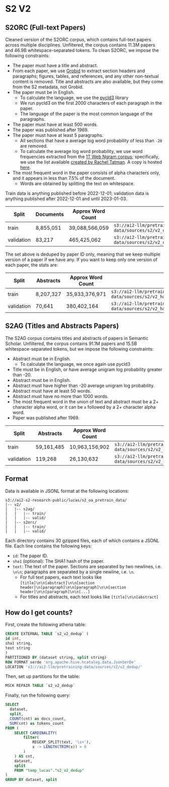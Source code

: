 # S2 V2

## S2ORC (Full-text Papers)

Cleaned version of the S2ORC corpus, which contains full-text papers across multiple disciplines.
Unflitered, the corpus contains 11.3M papers and 46.9B whitespace-separated tokens.
To clean S2ORC, we impose the following constraints:

- The paper must have a title and abstract.
- From each paper, we use [Grobid](https://github.com/kermitt2/grobid) to extract section headers and paragraphs; figures, tables, and references, and any other non-textual content is removed. Title and abstracts are also available, but they come from the S2 metadata, not Grobid.
- The paper must be in English.
  - To calculate the language, we use the [pycld3](https://github.com/bsolomon1124/pycld3) library
  - We run pycld3 on the first 2000 characters of each paragraph in the paper.
  - The language of the paper is the most common language of the paragraphs.
- The paper must have at least 500 words.
- The paper was published after 1969.
- The paper must have at least 5 paragraphs.
  - All sections that have a average log word probability of less than `-20` are removed.
  - To calculate the average log word probability, we use word frequencies extracted from the [1T Web Ngram corpus](https://catalog.ldc.upenn.edu/LDC2006T13); specifically, we use the list available [created by Rachel Tatman](https://www.kaggle.com/datasets/rtatman/english-word-frequency). A copy is hosted [here](https://ai2-s2-research-public.s3-us-west-2.amazonaws.com/lucas/google-1T-unigram/unigram_freq.csv).
- The most frequent word in the paper consists of alpha characters only, and it appears in less than 7.5% of the document.
  - Words are obtained by splitting the text on whitespace.


Train data is anything published before 2022-12-01; validation data is anything published after 2022-12-01 and until 2023-01-03.

|Split|Documents|Approx Word Count|Location|
|---|---|---|---|
train|8,855,051|39,088,566,059|`s3://ai2-llm/pretraining-data/sources/s2/v2_dedup/dataset=s2orc/split=train`
validation|83,217|465,425,062|`s3://ai2-llm/pretraining-data/sources/s2/v2_dedup/dataset=s2orc/split=valid`

The set above is deduped by paper ID only, meaning that we keep multiple version of a paper if we have any. If you want to keep only one version of each paper, the stats are:

|Split|Abstracts|Approx Word Count|Location|
|---|---|---|---|
train|8,207,327|35,933,376,971|`s3://ai2-llm/pretraining-data/sources/s2/v2_hard_dedup/dataset=s2orc/split=train`
validation|70,641|380,402,164|`s3://ai2-llm/pretraining-data/sources/s2/v2_hard_dedup/dataset=s2orc/split=valid`

## S2AG (Titles and Abstracts Papers)

The S2AG corpus contains titles and abstracts of papers in Semantic Scholar.
Unfiltered, the corpus contains 91.1M papers and 15.5B whitespace-separated tokens, but we impose the following constraints:

- Abstract must be in English.
  - To calculate the language, we once again use pycld3
- Title must be in English, or have average unigram log probability greater than -20.
- Abstract must be in English.
- Abstract must have higher than -20 average unigram log probability.
- Abstract must have at least 50 words.
- Abstract must have no more than 1000 words.
- The most frequent word in the union of text and abstract must be a 2+ character alpha word, or it can be `a` followed by a 2+ character alpha word.
- Paper was published after 1969.

|Split|Abstracts|Approx Word Count|Location|
|---|---|---|---|
train|59,161,485|10,963,156,902|`s3://ai2-llm/pretraining-data/sources/s2/v2_dedup/dataset=s2ag/split=train`
validation|119,268|26,130,632|`s3://ai2-llm/pretraining-data/sources/s2/v2_dedup/dataset=s2ag/split=valid`


## Format

Data is available in JSONL format at the following locations:

```
s3://ai2-s2-research-public/lucas/s2_oa_pretrain_data/
|-- v2/
|   |-- s2ag/
|   |   |-- train/
|   |   |-- valid/
|   |-- s2orc/
|   |   |-- train/
|   |   |-- valid/
```

Each directory contains 30 gzipped files, each of which contains a JSONL file. Each line contains the following keys:
- `id`: The paper ID.
- `sha1` (optional): The SHA1 hash of the paper.
- `text`: The text of the paper. Sections are separated by two newlines, i.e. `\n\n`; paragraphs are separated by a single newline, i.e. `\n`.
  - For full text papers, each text looks like `[title]\n\n[abstract]\n\n[section header]\n[paragraph]\n\n[paragraph]\n\n[section header]\n\n[paragraph]\n\n[...]`
  - For titles and abstracts, each text looks like `[title]\n\n[abstract]`


## How do I get counts?

First, create the following athena table:

```sql
CREATE EXTERNAL TABLE `s2_v2_dedup` (
id int,
sha1 string,
text string
)
PARTITIONED BY (dataset string, split string)
ROW FORMAT serde 'org.apache.hive.hcatalog.data.JsonSerDe'
LOCATION 's3://ai2-llm/pretraining-data/sources/s2/v2_dedup/'
```

Then, set up partitions for the table:


```sql
MSCK REPAIR TABLE `s2_v2_dedup`
```

Finally, run the following query:

```sql
SELECT
  dataset,
  split,
  COUNT(cnt) as docs_count,
  SUM(cnt) as tokens_count
FROM (
    SELECT CARDINALITY(
        filter(
            REGEXP_SPLIT(text, '\s+'),
            x -> LENGTH(TRIM(x)) > 0
        )
    ) AS cnt,
    dataset,
    split
    FROM "temp_lucas"."s2_v2_dedup"
)
GROUP BY dataset, split
```

